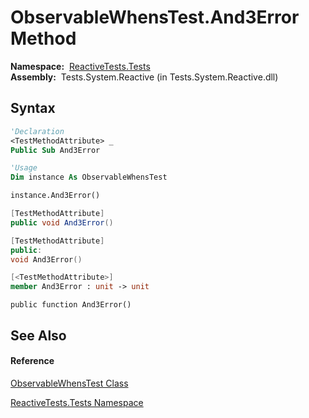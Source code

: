 # ObservableWhensTest.And3Error Method

**Namespace:**  [ReactiveTests.Tests](ReactiveTests.Tests\ReactiveTests.Tests.md)  
**Assembly:**  Tests.System.Reactive (in Tests.System.Reactive.dll)

## Syntax

```vb
'Declaration
<TestMethodAttribute> _
Public Sub And3Error
```

```vb
'Usage
Dim instance As ObservableWhensTest

instance.And3Error()
```

```csharp
[TestMethodAttribute]
public void And3Error()
```

```c++
[TestMethodAttribute]
public:
void And3Error()
```

```fsharp
[<TestMethodAttribute>]
member And3Error : unit -> unit 
```

```jscript
public function And3Error()
```

## See Also

#### Reference

[ObservableWhensTest Class](ObservableWhensTest\ObservableWhensTest.md)

[ReactiveTests.Tests Namespace](ReactiveTests.Tests\ReactiveTests.Tests.md)





